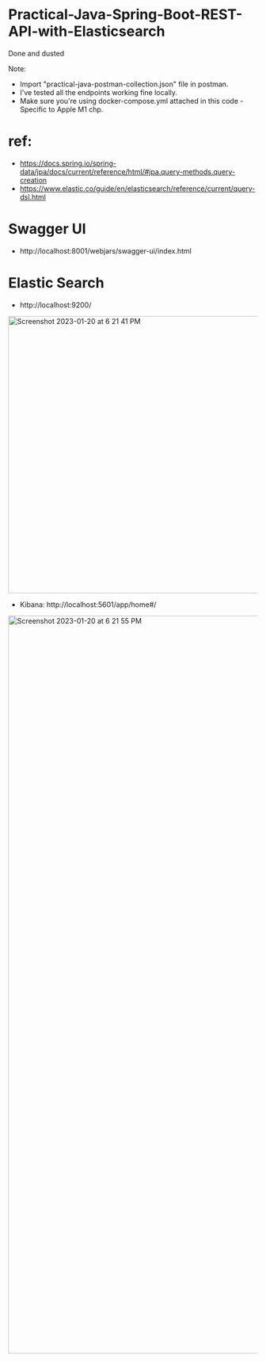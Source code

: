 # Practical-Java-Spring-Boot-REST-API-with-Elasticsearch

Done and dusted

Note: 
- Import "practical-java-postman-collection.json" file in postman. 
- I've tested all the endpoints working fine locally. 
- Make sure you're using docker-compose.yml attached in this code - Specific to Apple M1 chp.

# ref:
- https://docs.spring.io/spring-data/jpa/docs/current/reference/html/#jpa.query-methods.query-creation
- https://www.elastic.co/guide/en/elasticsearch/reference/current/query-dsl.html

# Swagger UI
- http://localhost:8001/webjars/swagger-ui/index.html




# Elastic Search

- http://localhost:9200/

<img width="560" alt="Screenshot 2023-01-20 at 6 21 41 PM" src="https://user-images.githubusercontent.com/54174687/213699264-5e7aef52-bea1-4dbb-bda5-eca164974fd1.png">

- Kibana:   http://localhost:5601/app/home#/

<img width="1490" alt="Screenshot 2023-01-20 at 6 21 55 PM" src="https://user-images.githubusercontent.com/54174687/213699310-b6d3a7d0-0433-4b92-850e-2b472ae9b5b1.png">
